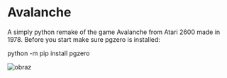 # Avalanche
A simply python remake of the game Avalanche from Atari 2600 made in 1978.
Before you start make sure pgzero is installed:

python -m pip install pgzero

![obraz](https://user-images.githubusercontent.com/83815021/212735885-a69fa691-8c8a-4022-ab81-1ceb689506d2.png)
